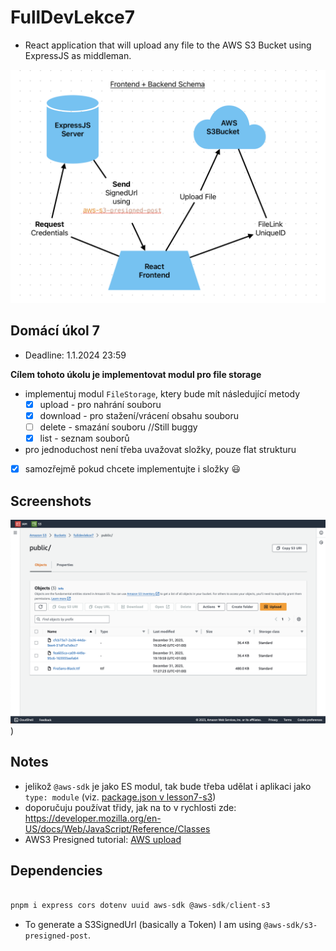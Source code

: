 # FullDevLekce7
- React application that will upload any file to the AWS S3 Bucket using ExpressJS as middleman.

![AppScheme](public/schemaAPP.png)

## Domácí úkol 7

- Deadline: 1.1.2024 23:59

__Cílem tohoto úkolu je implementovat modul pro file storage__

- implementuj modul `FileStorage`, ktery bude mít následující metody
    -  [x] upload - pro nahrání souboru
    - [x] download - pro stažení/vrácení obsahu souboru
    - [ ] delete - smazání souboru //Still buggy 
    - [x] list - seznam souborů
- pro jednoduchost není třeba uvažovat složky, pouze flat strukturu
- [x] samozřejmě pokud chcete implementujte i složky 😃

## Screenshots

![AWSScreenshot](public/AWSupload.png))

## Notes
- jelikož `@aws-sdk` je jako ES modul, tak bude třeba udělat i aplikaci jako `type: module` (viz. [package.json v lesson7-s3](../lesson7-s3/package.json))
- doporučuju používat třidy, jak na to v rychlosti zde: https://developer.mozilla.org/en-US/docs/Web/JavaScript/Reference/Classes
- AWS3 Presigned tutorial: [AWS upload](https://dev.to/kitsunekyo/upload-to-aws-s3-directly-from-the-browser-js-aws-sdk-v3-1opk)
## Dependencies

```javascript

pnpm i express cors dotenv uuid aws-sdk @aws-sdk/client-s3

```
- To generate a S3SignedUrl (basically a Token) I am using ``@aws-sdk/s3-presigned-post``. 
